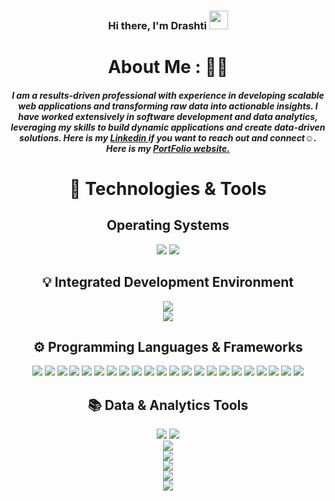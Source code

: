 <div align='center'>  
  
   ### Hi there, I'm Drashti <img src="https://raw.githubusercontent.com/MartinHeinz/MartinHeinz/master/wave.gif" width="30px">
  
  # About Me : 👨‍💻
  ##### I am a results-driven professional with experience in developing scalable web applications and transforming raw data into actionable insights. I have worked extensively in **software development** and **data analytics**, leveraging my skills to build dynamic applications and create data-driven solutions. Here is my <a href="https://www.linkedin.com/in/drashti-bhavsar-01/"> Linkedin </a> if you want to reach out and connect☺️. Here is my <a href="https://drashti199801.github.io/My-Portfolio/"> PortFolio website. </a>
  

  
# 🔧 Technologies & Tools
<p>
  
  ## Operating Systems  
  ![](https://img.shields.io/badge/OS-Linux-informational?style=flat&logo=linux&logoColor=white&color=blue)
  ![](https://img.shields.io/badge/OS-Windows-informational?style=flat&logo=windows&logoColor=white&color=blue)

</p>

</p>

<p>

## 💡 Integrated Development Environment  
![](https://img.shields.io/badge/Editor-Visual_Studio_Code-informational?style=flat&logo=Visual-Studio-Code&logoColor=white&color=blue)  
![](https://img.shields.io/badge/Editor-PyCharm-informational?style=flat&logo=pycharm&logoColor=white&color=blue)

</p>

<p>

## ⚙️ Programming Languages & Frameworks
  ![](https://img.shields.io/badge/Python-informational?style=flat&logo=python&logoColor=white&color=blueviolet)
  ![](https://img.shields.io/badge/JavaScript-informational?style=flat&logo=javascript&logoColor=white&color=blueviolet)
  ![](https://img.shields.io/badge/TypeScript-informational?style=flat&logo=typescript&logoColor=white&color=blueviolet)
  ![](https://img.shields.io/badge/React-informational?style=flat&logo=react&logoColor=white&color=blueviolet)
  ![](https://img.shields.io/badge/Bash-informational?style=flat&logo=gnu-bash&logoColor=white&color=blueviolet)
  ![](https://img.shields.io/badge/SQL-informational?style=flat&logo=MySQL&logoColor=white&color=blueviolet)
  ![](https://img.shields.io/badge/HTML5-informational?style=flat&logo=HTML5&logoColor=white&color=blueviolet)
  ![](https://img.shields.io/badge/CSS3-informational?style=flat&logo=CSS3&logoColor=white&color=blueviolet)
  ![](https://img.shields.io/badge/Tableau-informational?style=flat&logo=Tableau&logoColor=white&color=blueviolet)
  ![](https://img.shields.io/badge/Power_BI-informational?style=flat&logo=Power-BI&logoColor=white&color=blueviolet)
  ![](https://img.shields.io/badge/Git-informational?style=flat&logo=Git&logoColor=white&color=blueviolet)
  ![](https://img.shields.io/badge/GitHub-informational?style=flat&logo=GitHub&logoColor=white&color=blueviolet)
  ![](https://img.shields.io/badge/Node.js-informational?style=flat&logo=Node.js&logoColor=white&color=blueviolet)
  ![](https://img.shields.io/badge/MongoDB-informational?style=flat&logo=MongoDB&logoColor=white&color=blueviolet)
  ![](https://img.shields.io/badge/RESTful_API-informational?style=flat&logoColor=white&color=blueviolet)
  ![](https://img.shields.io/badge/Bootstrap-informational?style=flat&logo=Bootstrap&logoColor=white&color=blueviolet)
  ![](https://img.shields.io/badge/GitHub-informational?style=flat&logo=GitHub&logoColor=white&color=blueviolet)
  ![](https://img.shields.io/badge/Next.js-informational?style=flat&logo=Next.js&logoColor=white&color=blueviolet)
  ![](https://img.shields.io/badge/Jira_Software-informational?style=flat&logo=Jira-Software&logoColor=white&color=blueviolet)
  ![](https://img.shields.io/badge/NPM-informational?style=flat&logo=NPM&logoColor=white&color=blueviolet)
  ![](https://img.shields.io/badge/Jira_Software-informational?style=flat&logo=Jira-Software&logoColor=white&color=blueviolet)
  ![](https://img.shields.io/badge/Express.js-informational?style=flat&logoColor=white&color=blueviolet)

</p>

<p>

## 📚 Data & Analytics Tools
![](https://img.shields.io/badge/Data_Analytics-informational?style=flat&logoColor=white&color=blueviolet)
   ![](https://img.shields.io/badge/SQL_Server-informational?style=flat&logo=microsoft-sql-server&logoColor=white&color=blueviolet)  
![](https://img.shields.io/badge/Excel-informational?style=flat&logo=microsoft-excel&logoColor=white&color=blueviolet)  
![](https://img.shields.io/badge/Pandas-informational?style=flat&logo=pandas&logoColor=white&color=blueviolet)  
![](https://img.shields.io/badge/NumPy-informational?style=flat&logo=numpy&logoColor=white&color=blueviolet)  
![](https://img.shields.io/badge/Matplotlib-informational?style=flat&logo=matplotlib&logoColor=white&color=blueviolet)  
![](https://img.shields.io/badge/Power_Query-informational?style=flat&logo=microsoft-power-bi&logoColor=white&color=blueviolet)

</p>

</div>


 
  
<!--

**Drashti199801/drashti-bhavsar** is a ✨ _special_ ✨ repository because its `README.md` (this file) appears on your GitHub profile.

Here are some ideas to get you started:

- 🔭 I’m currently working on ...
- 🌱 I’m currently learning ...
- 👯 I’m looking to collaborate on ...
- 🤔 I’m looking for help with ...
- 💬 Ask me about ...
- 📫 How to reach me: ...
- 😄 Pronouns: ...
- ⚡ Fun fact: ...

-->
